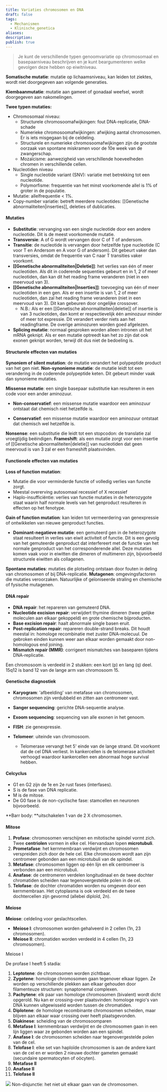 ```yaml
---
title: Variaties chromosomen en DNA
draft: false
tags:
  - Mechanismen
  - Klinische_genetica
aliases: 
description: 
publish: true
---
```


> Je kunt de verschillende typen genoomvariatie op chromosomaal en basepaarniveau beschrijven en je kunt beargumenteren welke gevolgen deze hebben op eiwitniveau.
> 

**Somatische mutatie**: mutatie op lichaamsniveau, kan leiden tot ziektes, wordt niet doorgegeven aan volgende generaties.

**Kiembaanmutatie**: mutatie aan gameet of gonadaal weefsel, wordt doorgegeven aan nakomelingen. 

**Twee typen mutaties:**
- Chromosomaal niveau:
	- Structurele chromosoomafwijkingen: fout DNA-replicatie, DNA-schade
	- Numerieke chromosoomafwijkingen: afwijking aantal chromosomen. Er is iets misgegaan bij de celdeling. 
	- Structurele en numerieke chromosoomafwijkingen zijn de grootste oorzaak van spontane miskramen voor de 10e week van de zwangerschap. 
	- Mozaïcisme: aanwezigheid van verschillende hoeveelheden chromen in verschillende cellen. 
- Nucleotiden niveau
	- Single nucleotide variant (SNV): variatie met betrekking tot een nucleotide. 
	- Polymorfisme: frequentie van het minst voorkomende allel is 1% of groter in de populatie. 
- Mutatie: allelfrequentie < 1%.
- Copy-number variatie: betreft meerdere nucleotides: [[Genetische abnormaliteiten|inserties]], deleties of dublicaties. 

#### Mutaties
- **Substitutie**: vervanging van een single nucleotide door een andere nucleotide. Dit is de meest voorkomende mutatie. 
- **Transversie**: A of G wordt vervangen door C of T of andersom. 
- **Transitie**: de nucleotide is vervangen door hetzelfde type nucleotide (C voor T en Andersom en A voor G of andersom). Dit gebeurt vaker dan transversies, omdat de frequentie van C naar T transities vaker voorkomt. 
- **[[Genetische abnormaliteiten|Deletie]]**: het verlies van één of meer nucleotiden. Als dit in coderende sequenties gebeurt en in 1, 2 of meer nucleotiden, dan kan dit het reading frame veranderen (niet in een meervoud van 3). 
- **[[Genetische abnormaliteiten|Inserties]]**: toevoeging van één of meer nucleotiden in een gen. Als er een insertie is van 1, 2 of meer nucleotiden, dan zal het reading frame veranderen (niet in een meervoud van 3). Dit kan gebeuren door ongelijke crossover.
	- N.B.: Als er een [[Genetische abnormaliteiten|deletie]] of insertie is van 3 nucleotiden, dan komt er respectievelijk één aminozuur minder of meer tot expressie. Dit verandert verder niets aan het readingframe. De overige aminozuren worden goed afgelezen. 
- **Splicing mutatie**: normaal gesproken worden alleen intronen uit het mRNA geknipt. Als er een mutatie optreedt kan het zo zijn dat ook exonen geknipt worden, terwijl dit dus niet de bedoeling is. 

#### Structurele effecten van mutaties

**Synoniem of silent mutation**: de mutatie verandert het polypeptide product van het gen niet.
**Non-synonieme mutatie**: de mutatie leidt tot een verandering in de coderende polypeptide keten. Dit gebeurt minder vaak dan synonieme mutaties.

**Missense mutatie**: een single basepaar substitutie kan resulteren in een code voor een ander aminozuur.

- **Non-conservatief**: een missense mutatie waardoor een aminozuur ontstaat dat chemisch niet hetzelfde is.

- **Conservatief**: een missense mutatie waardoor een aminozuur ontstaat dat chemisch wel hetzelfde is.

**Nonsense**: een substitutie die leidt tot een stopcodon: de translatie zal vroegtijdig beëindigen. 
**Frameshift**: als een mutatie zorgt voor een insertie of [[Genetische abnormaliteiten|deletie]] van nucleotiden dat geen meervoud is van 3 zal er een frameshift plaatsvinden.

#### Functionele effecten van mutaties

**Loss of function mutation**:

- Mutatie die voor verminderde functie of volledig verlies van functie zorgt. 
- Meestal overerving autosomaal recessief of X recessief
- Haplo-insufficiëntie: verlies van functie mutaties in de heterozygote staat waarin half normale levels van het genproduct resulteren in effecten op het fenotype.

**Gain of function mutation**: kan leiden tot vermeerdering van genexpressie of ontwikkelen van nieuwe genproduct functies.

- **Dominant-negatieve mutatie**: een gemuteerd gen in de heterozygote staat resulteert in verlies van eiwit activiteit of functie. Dit is een gevolg van het gemuteerde genproduct dat interfereert met de functie van het normale genproduct van het corresponderende allel.
Deze mutaties komen vaak voor in eiwitten die dimeren of multimeren zijn, bijvoorbeeld structurele eiwitten als collagenen.

**Spontane mutaties**: mutaties die plotseling ontstaan door fouten in deling van chromosomen of bij DNA-replicatie.
**Mutagenen**: omgevingsfactoren die mutaties veroorzaken. Natuurlijke of geïoniseerde straling en chemische of fysische mutagenen.


#### DNA repair
- **DNA repair**: het repareren van gemuteerd DNA. 
- **Nucleotide excision repair**: verwijdert thymine dimeren (twee gelijke moleculen aan elkaar gekoppeld) en grote chemische bijproducten. 
- **Base excision repair**: haalt abnormale single basen eruit. 
- **Post-replication repair**: repareren double-strand breaks. Dit houdt meestal in: homologe recombinatie met zuster DNA-molecuul. De gebroken einden kunnen weer aan elkaar worden gemaakt door non-homologous end joining. 
- **Mismatch repair (MMR)**: corrigeert mismatches van baseparen tijdens DNA-replicatie.

Een chromosoom is verdeeld in 2 stukken: een kort (p) en lang (q) deel.
15q12 is band 12 van de lange arm van chromosoom 15.

#### Genetische diagnostiek
- **Karyogram**: 'afbeelding' van metafase van chromosomen, chromosomen zijn verdubbeld en zitten aan centromeer vast.
- **Sanger sequencing**: gerichte DNA-sequentie analyse. 
- **Exoom sequencing**: sequencing van alle exonen in het genoom.
- **FISH**: zie genexpressie.

- **Telomeer**: uiteinde van chromosoom. 
	- Telomerase vervangt het 5' einde van de lange strand. Dit voorkomt dat de cel DNA verliest. In kankercellen is de telomerase activiteit verhoogd waardoor kankercellen een abnormaal hoge survival hebben.

#### Celcyclus
- G1 en G2 zijn de 1e en 2e rust fases (interfases).
- S is de fase van DNA replicatie.
- M is de mitose.
- De G0 fase is de non-cyclische fase: stamcellen en neuronen bijvoorbeeld.

**Barr body: **uitschakelen 1 van de 2 X chromosomen.

#### Mitose

1. **Profase**: chromosomen verschijnen en mitotische spindel vormt zich. Twee **centriolen** vormen in elke cel. Hiervandaan lopen **microtubuli**. 
2. **Prometafase**: het kernmembraan verdwijnt en chromosomen verspreiden zich door de hele cel. Elke chromosoom wordt aan zijn centromeer gebonden aan een microtubuli van de spindel.
3. **Metafase**: chromosomen liggen op één lijn en elk centromeer is verbonden aan een microtubuli. 
4. **Anafase**: de centromeren verdelen longitudinaal en de twee dochter chromatiden scheiden naar tegenovergestelde polen in de cel.
5. **Telofase**: de dochter chromatiden worden nu omgeven door een kernmembraan. Het cytoplasma is ook verdeeld en de twee dochtercellen zijn gevormd (allebei diploïd, 2n).

#### Meiose

**Meiose**: celdeling voor geslachtscellen.

- **Meiose I**: chromosomen worden gehalveerd in 2 cellen (1n, 23 chromosomen). 
- **Meiose II**: chromatiden worden verdeeld in 4 cellen (1n, 23 chromosomen).

Meiose I

De profase I heeft 5 stadia:

1. **Leptotene**: de chromosomen worden zichtbaar.
2. **Zygotene**: homologe chromosomen gaan tegenover elkaar liggen. Ze worden op verschillende plekken aan elkaar gehouden door filamenteuze structuren: synaptonemal complexen.
3. **Pachytene**: elk paar van homologe chromosomen (bivalent) wordt dicht opgerold. Nu kan er crossing-over plaatsvinden: homologe regio's van DNA kunnen uitgewisseld worden tussen de chromatiden.
4. **Diplotene**: de homologe recombinante chromosomen scheiden, maar blijven aan elkaar waar crossing over heeft plaatsgevonden.
5. **Diakinese**: scheiding van de chromosoomparen
6. **Metafase I**: kernmembraan verdwijnt en de chromosomen gaan in een lijn liggen waar ze gebonden worden aan een spindel.
7. **Anafase I**: de chromosomen scheiden naar tegenovergestelde polen van de cel.
8. **Telofase I**: elke set van haploïde chromosomen is aan de andere kant van de cel en er worden 2 nieuwe dochter gameten gemaakt (secundaire spermatocyten of oöcyten).
9. **Metafase II**
10. **Anafase II**
11. **Telofase II**


![](https://i.imgur.com/lhRwJJg.png)
Non-disjunctie: het niet uit elkaar gaan van de chromosomen.


